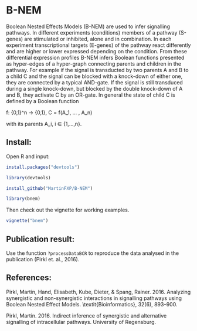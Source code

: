 # B-NEM

Boolean Nested Effects Models (B-NEM) are used to infer signalling
pathways. In different experiments (conditions) members of a pathway
(S-genes) are stimulated or inhibited, alone and in combination. In
each experiment transcriptional targets (E-genes) of the pathway react
differently and are higher or lower expressed depending on the
condition. From these differential expression profiles B-NEM infers Boolean
functions presented as hyper-edges of a hyper-graph connecting parents
and children in the pathway. For example if the signal is transducted
by two parents A and B to a child C and the signal can be blocked with
a knock-down of either one, they are connected by a typical
AND-gate. If the signal is still transduced during a single
knock-down, but blocked by the double knock-down of A and B, they
activate C by an OR-gate. In general the state of child C is defined
by a Boolean function

f: {0,1}^n -> {0,1}, C = f(A_1, ... , A_n)

with its parents A_i, i ∈ {1,...,n}.


Install:
--------

Open R and input:

```r
install.packages("devtools")

library(devtools)

install_github("MartinFXP/B-NEM")

library(bnem)
```

Then check out the vignette for working examples.

```r
vignette("bnem")
```

Publication result:
-------------------

Use the function ```?processDataBCR``` to reproduce the data analysed in 
the publication (Pirkl et. al., 2016).
 
References:
-----------
 
Pirkl, Martin, Hand, Elisabeth, Kube, Dieter, & Spang,
Rainer. 2016. Analyzing synergistic and non-synergistic interactions
in signalling pathways using Boolean Nested Effect
Models. \textit{Bioinformatics}, 32(6), 893–900.

Pirkl, Martin. 2016. Indirect inference of synergistic and
alternative signalling of intracellular pathways. University of
Regensburg.

